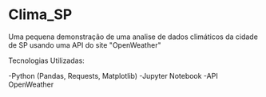 # Clima_SP
Uma pequena demonstração de uma analise de dados climáticos da cidade de SP usando uma API do site "OpenWeather"

Tecnologias Utilizadas:

-Python (Pandas, Requests, Matplotlib)
-Jupyter Notebook
-API OpenWeather
